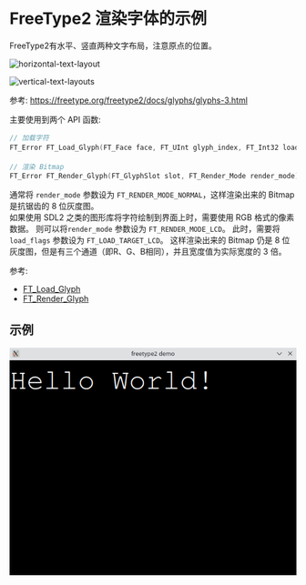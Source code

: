 # FreeType2 渲染字体的示例

FreeType2有水平、竖直两种文字布局，注意原点的位置。  

![horizontal-text-layout](https://freetype.org/freetype2/docs/tutorial/glyph-metrics-3.svg)  

![vertical-text-layouts](https://freetype.org/freetype2/docs/tutorial/glyph-metrics-4.svg)  

参考: https://freetype.org/freetype2/docs/glyphs/glyphs-3.html

主要使用到两个 API 函数:

```c
// 加载字符
FT_Error FT_Load_Glyph(FT_Face face, FT_UInt glyph_index, FT_Int32 load_flags);

// 渲染 Bitmap
FT_Error FT_Render_Glyph(FT_GlyphSlot slot, FT_Render_Mode render_mode);
```

通常将 `render_mode` 参数设为 `FT_RENDER_MODE_NORMAL`，这样渲染出来的 Bitmap 是抗锯齿的 8 位灰度图。  
如果使用 SDL2 之类的图形库将字符绘制到界面上时，需要使用 RGB 格式的像素数据。
则可以将`render_mode` 参数设为 `FT_RENDER_MODE_LCD`。
此时，需要将 `load_flags` 参数设为 `FT_LOAD_TARGET_LCD`。
这样渲染出来的 Bitmap 仍是 8 位灰度图，但是有三个通道（即R、G、B相同），并且宽度值为实际宽度的 3 倍。

参考:  
* [FT_Load_Glyph](https://freetype.org/freetype2/docs/reference/ft2-base_interface.html#ft_load_glyph)
* [FT_Render_Glyph](https://freetype.org/freetype2/docs/reference/ft2-base_interface.html#ft_render_glyph)


## 示例
![sdl-demo](https://raw.githubusercontent.com/hubenchang0515/resource/master/freetype2/sdl-demo.png)